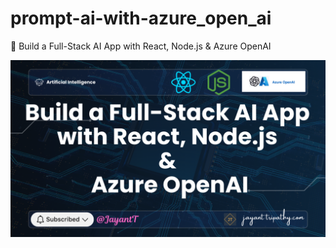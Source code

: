 # prompt-ai-with-azure_open_ai

🤖 Build a Full-Stack AI App with React, Node.js & Azure OpenAI

<img src="https://raw.githubusercontent.com/JayantTripathy/prompt-ai-with-azure_open_ai/refs/heads/main/Build%20a%20Full-Stack%20AI%20App%20with%20React%2C%20Node.js%20%26%20Azure%20OpenAI.png"/>

